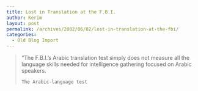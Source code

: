 ```yaml
---
title: Lost in Translation at the F.B.I.
author: Kerim
layout: post
permalink: /archives/2002/06/02/lost-in-translation-at-the-fbi/
categories:
  - Old Blog Import
---
```


>   &#8220;The F.B.I.&#8217;s Arabic translation test simply does not measure all the language skills needed for intelligence gathering focused on Arabic speakers. 
>   
>   
>     The Arabic-language test
>   
>   

>   
>  